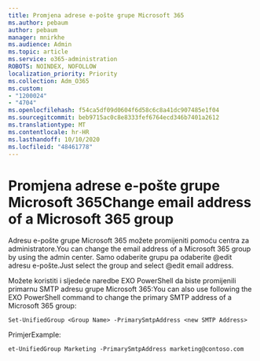 ```yaml
---
title: Promjena adrese e-pošte grupe Microsoft 365
ms.author: pebaum
author: pebaum
manager: mnirkhe
ms.audience: Admin
ms.topic: article
ms.service: o365-administration
ROBOTS: NOINDEX, NOFOLLOW
localization_priority: Priority
ms.collection: Adm_O365
ms.custom:
- "1200024"
- "4704"
ms.openlocfilehash: f54ca5df09d0604f6d58c6c8a41dc907485e1f04
ms.sourcegitcommit: beb9715ac0c8e8333fef6764ecd346b7401a2612
ms.translationtype: MT
ms.contentlocale: hr-HR
ms.lasthandoff: 10/10/2020
ms.locfileid: "48461778"
---
```

# <a name="change-email-address-of-a-microsoft-365-group"></a><span data-ttu-id="68d01-102">Promjena adrese e-pošte grupe Microsoft 365</span><span class="sxs-lookup"><span data-stu-id="68d01-102">Change email address of a Microsoft 365 group</span></span>

<span data-ttu-id="68d01-103">Adresu e-pošte grupe Microsoft 365 možete promijeniti pomoću centra za administratore.</span><span class="sxs-lookup"><span data-stu-id="68d01-103">You can change the email address of a Microsoft 365 group by using the admin center.</span></span> <span data-ttu-id="68d01-104">Samo odaberite grupu pa odaberite @edit adresu e-pošte.</span><span class="sxs-lookup"><span data-stu-id="68d01-104">Just select the group and select @edit email address.</span></span>

<span data-ttu-id="68d01-105">Možete koristiti i sljedeće naredbe EXO PowerShell da biste promijenili primarnu SMTP adresu grupe Microsoft 365:</span><span class="sxs-lookup"><span data-stu-id="68d01-105">You can also use following the EXO PowerShell command to change the primary SMTP address of a Microsoft 365 group:</span></span>

`Set-UnifiedGroup <Group Name> -PrimarySmtpAddress <new SMTP Address>`

<span data-ttu-id="68d01-106">Primjer</span><span class="sxs-lookup"><span data-stu-id="68d01-106">Example:</span></span>

`et-UnifiedGroup Marketing -PrimarySmtpAddress marketing@contoso.com`
